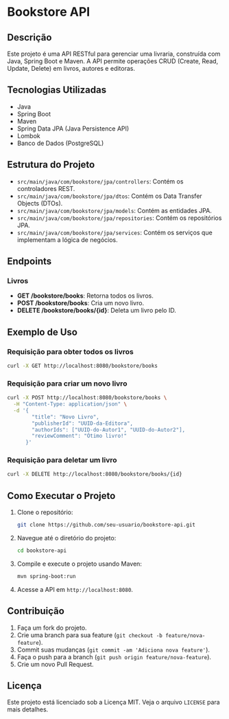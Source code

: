 # Bookstore API

## Descrição

Este projeto é uma API RESTful para gerenciar uma livraria, construída com Java, Spring Boot e Maven. A API permite operações CRUD (Create, Read, Update, Delete) em livros, autores e editoras.

## Tecnologias Utilizadas

- Java
- Spring Boot
- Maven
- Spring Data JPA (Java Persistence API)
- Lombok
- Banco de Dados (PostgreSQL)

## Estrutura do Projeto

- `src/main/java/com/bookstore/jpa/controllers`: Contém os controladores REST.
- `src/main/java/com/bookstore/jpa/dtos`: Contém os Data Transfer Objects (DTOs).
- `src/main/java/com/bookstore/jpa/models`: Contém as entidades JPA.
- `src/main/java/com/bookstore/jpa/repositories`: Contém os repositórios JPA.
- `src/main/java/com/bookstore/jpa/services`: Contém os serviços que implementam a lógica de negócios.

## Endpoints

### Livros

- **GET /bookstore/books**: Retorna todos os livros.
- **POST /bookstore/books**: Cria um novo livro.
- **DELETE /bookstore/books/{id}**: Deleta um livro pelo ID.

## Exemplo de Uso

### Requisição para obter todos os livros

```bash
curl -X GET http://localhost:8080/bookstore/books
```

### Requisição para criar um novo livro

```bash
curl -X POST http://localhost:8080/bookstore/books \
  -H "Content-Type: application/json" \
  -d '{
        "title": "Novo Livro",
        "publisherId": "UUID-da-Editora",
        "authorIds": ["UUID-do-Autor1", "UUID-do-Autor2"],
        "reviewComment": "Ótimo livro!"
      }'
```

### Requisição para deletar um livro

```bash
curl -X DELETE http://localhost:8080/bookstore/books/{id}
```

## Como Executar o Projeto

1. Clone o repositório:
   ```bash
   git clone https://github.com/seu-usuario/bookstore-api.git
   ```
2. Navegue até o diretório do projeto:
   ```bash
   cd bookstore-api
   ```
3. Compile e execute o projeto usando Maven:
   ```bash
   mvn spring-boot:run
   ```
4. Acesse a API em `http://localhost:8080`.

## Contribuição

1. Faça um fork do projeto.
2. Crie uma branch para sua feature (`git checkout -b feature/nova-feature`).
3. Commit suas mudanças (`git commit -am 'Adiciona nova feature'`).
4. Faça o push para a branch (`git push origin feature/nova-feature`).
5. Crie um novo Pull Request.

## Licença

Este projeto está licenciado sob a Licença MIT. Veja o arquivo `LICENSE` para mais detalhes.